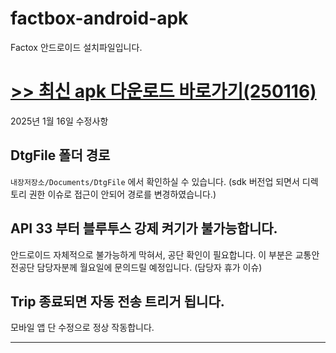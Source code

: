 # factbox-android-apk
Factox 안드로이드 설치파일입니다. 


# [>> 최신 apk 다운로드 바로가기(250116)](https://github.com/XiROAD/factbox-android-apk/releases/tag/v1.2.0)

2025년 1월 16일 수정사항
## DtgFile 폴더 경로
` 내장저장소/Documents/DtgFile ` 에서 확인하실 수 있습니다.
(sdk 버전업 되면서 디렉토리 권한 이슈로 접근이 안되어 경로를 변경하였습니다.)

## API 33 부터 블루투스 강제 켜기가 불가능합니다.
안드로이드 자체적으로 불가능하게 막혀서, 공단 확인이 필요합니다.
이 부분은 교통안전공단 담당자분께 월요일에 문의드릴 예정입니다. (담당자 휴가 이슈)

## Trip 종료되면 자동 전송 트리거 됩니다.
모바일 앱 단 수정으로 정상 작동합니다.

---
<!--
## 초기 세팅
|SD 초기화|시간 점검|
|--|--|
| **환경 설정** ![image](https://github.com/XiRoad/factbox-android-apk/assets/61939286/5aa88e67-5d7f-4934-9ece-39173f9b6476)|![image](https://github.com/XiRoad/factbox-android-apk/assets/61939286/846450cb-72e2-4522-aba3-b9dc5109befa)|
|- 주행 중이 아닐 때 초기화를 진행해주세요.|- 단말 시간과 휴대폰 시간이 일치 하는지 점검|

<br>  


## 뭔가 이상하다...싶을 때 할 수 있는 조치


| 재부팅 | 강제종료 | 데이터삭제 | 전원재공급 | SD리셋 |
|--|--|--|--|--|
|![image](https://github.com/XiRoad/factbox-android-apk/assets/61939286/73f8059a-15a9-47b3-8d1f-1786315cc715)|![image](https://github.com/XiRoad/factbox-android-apk/assets/61939286/ad493f86-175c-4b7e-940b-1038c2197270)| ![image](https://github.com/XiRoad/factbox-android-apk/assets/61939286/5640e1fc-438d-43b9-8805-1a3529740db5)|스위치 OFF/ON| ![image](https://github.com/XiRoad/factbox-android-apk/assets/61939286/5aa88e67-5d7f-4934-9ece-39173f9b6476)|
| [모바일앱] 에서 `단말기 환경설정` > Factbox 재부팅 :`restart` 클릭 <br>  (단말기 LED 4개가 모두 ON 되었다 OFF되면 정상) |[모바일앱] 강제 종료 후 재시작 |  [모바일앱] 데이터 삭제 | [단말기기] 전원 재공급 (주행 OFF 상태에서) |  [모바일앱] 에서  `단말기 환경설정>관리자메뉴` 에서 SD카드 `리셋하기` 클릭 |

> [!WARNING]
> SD카드 초기화 시, 이미 전송되었던 당일 Trip은 재전송되지 않을 수 있습니다.  
> (예시 : 4/17일 Trip이 2개 있는 상태에서 초기화 한다면, 다시 Trip 1번부터 수집되는데  
>  이미 전송된 2개는 앱에서 이미 받았다고 판단하여 3번 trip 부터 전송됨)
> 


-->
